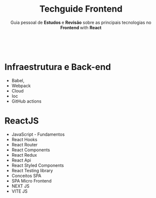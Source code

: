 <h1 align="center"> Techguide Frontend </h1>
<p align="center">Guia pessoal de <b>Estudos </b> e <b>Revisão</b> sobre as principais tecnologias no  <b>Frontend </b>with <b> React</b> </p>
<br /><br /><br />

# Infraestrutura e Back-end
  - Babel,
  - Webpack
  - Cloud
  - Ioc
  - GitHub actions
 
# ReactJS
  - JavaScript - Fundamentos
  - React Hooks
  - React Router
  - React Components
  - React Redux
  - React Api
  - React Styled Components
  - React Testing library
  - Conceitos SPA
  - SPA Micro Frontend
  - NEXT JS
  - VITE JS
